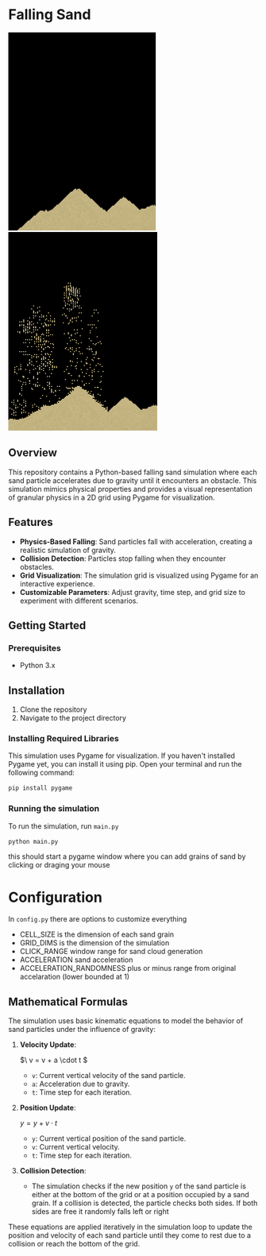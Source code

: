 # Falling Sand
![Falling Sand Simulation](graphics/1.png)
![Falling Sand Simulation](graphics/2.png)


## Overview

This repository contains a Python-based falling sand simulation where each sand particle accelerates due to gravity until it encounters an obstacle. This simulation mimics physical properties and provides a visual representation of granular physics in a 2D grid using Pygame for visualization.

## Features

- **Physics-Based Falling**: Sand particles fall with acceleration, creating a realistic simulation of gravity.
- **Collision Detection**: Particles stop falling when they encounter obstacles.
- **Grid Visualization**: The simulation grid is visualized using Pygame for an interactive experience.
- **Customizable Parameters**: Adjust gravity, time step, and grid size to experiment with different scenarios.

## Getting Started

### Prerequisites

- Python 3.x

## Installation

1. Clone the repository
2. Navigate to the project directory

### Installing Required Libraries

This simulation uses Pygame for visualization. If you haven't installed Pygame yet, you can install it using pip. Open your terminal and run the following command:

```sh
pip install pygame
```

### Running the simulation

To run the simulation, run `main.py`
```sh
python main.py
```
this should start a pygame window where you can add grains of sand by clicking or draging your mouse

# Configuration
In `config.py` there are options to customize everything
- CELL_SIZE is the dimension of each sand grain
- GRID_DIMS is the dimension of the simulation
- CLICK_RANGE window range for sand cloud generation
- ACCELERATION sand acceleration
- ACCELERATION_RANDOMNESS plus or minus range from original accelaration (lower bounded at 1)


## Mathematical Formulas

The simulation uses basic kinematic equations to model the behavior of sand particles under the influence of gravity:

1. **Velocity Update**:

   $\ v = v + a \cdot t $

   - `v`: Current vertical velocity of the sand particle.
   - `a`: Acceleration due to gravity.
   - `t`: Time step for each iteration.

2. **Position Update**:

   $y = y + v \cdot t$

   - `y`: Current vertical position of the sand particle.
   - `v`: Current vertical velocity.
   - `t`: Time step for each iteration.

3. **Collision Detection**:
   - The simulation checks if the new position `y` of the sand particle is either at the bottom of the grid or at a position occupied by a sand grain. If a collision is detected, the particle checks both sides. If both sides are free it randomly falls left or right

These equations are applied iteratively in the simulation loop to update the position and velocity of each sand particle until they come to rest due to a collision or reach the bottom of the grid.
